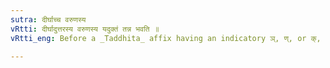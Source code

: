 ```yaml
---
sutra: दीर्घाच्च वरुणस्य
vRtti: दीर्घादुत्तरस्य वरुणस्य यदुक्तं तन्न भवति ॥
vRtti_eng: Before a _Taddhita_ affix having an indicatory ञ्, ण्, or क्, in a _Dvandva_ compound of god-names, the _vriddhi_ is not substituted for the first vowel of वरुण, when a long vowel precedes it.

---
```

